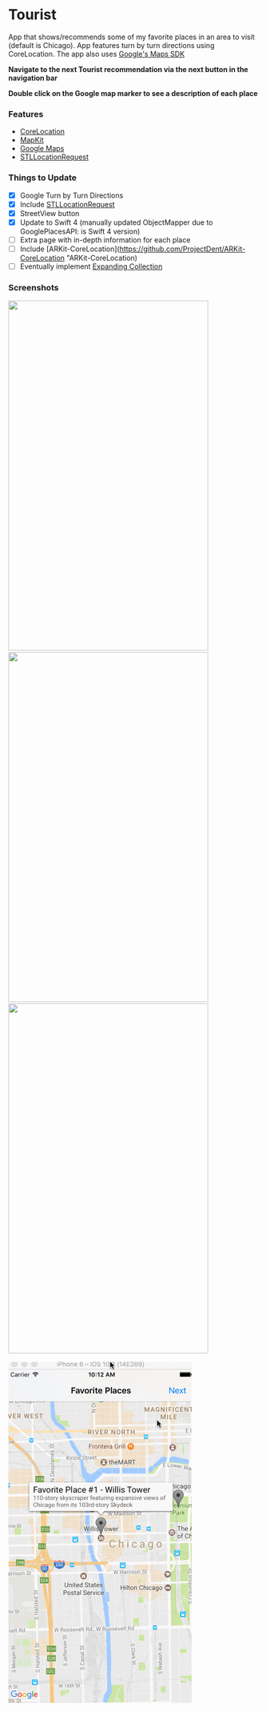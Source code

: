 # Tourist

App that shows/recommends some of my favorite places in an area to visit (default is Chicago). App features turn by turn directions using CoreLocation. The app also uses [Google's Maps SDK](https://developers.google.com/maps/documentation/ios-sdk/ "Google SDK")

**Navigate to the next Tourist recommendation via the next button in the navigation bar**

**Double click on the Google map marker to see a description of each place**

### Features
- [CoreLocation](https://developer.apple.com/documentation/corelocation)
- [MapKit](https://developer.apple.com/documentation/mapkit)
- [Google Maps](https://developers.google.com/maps/documentation/ios-sdk/ "Google SDK")
- [STLLocationRequest](https://github.com/SvenTiigi/STLocationRequest "STLLocationRequest")

### Things to Update

- [x] Google Turn by Turn Directions
- [x] Include [STLLocationRequest](https://github.com/SvenTiigi/STLocationRequest "STLLocationRequest")
- [x] StreetView button
- [x] Update to Swift 4 (manually updated ObjectMapper due to GooglePlacesAPI: is Swift 4 version)
- [ ] Extra page with in-depth information for each place
- [ ] Include [ARKit-CoreLocation](https://github.com/ProjectDent/ARKit-CoreLocation "ARKit-CoreLocation)
- [ ] Eventually implement [Expanding Collection](https://github.com/Ramotion/expanding-collection "Expanding-Collection")

### Screenshots

<img src="https://user-images.githubusercontent.com/24944725/27041045-7101735c-4f58-11e7-91a9-1becd594222f.png" width="400" height="700" />

<img src="https://user-images.githubusercontent.com/24944725/27041044-70fe00aa-4f58-11e7-9f68-e9d493306459.png" width="400" height="700" />

<img src="https://user-images.githubusercontent.com/24944725/27041046-7102d7c4-4f58-11e7-843a-56bbab515907.png" width="400" height="700"  />

![Tourist Gif](/Resources/favoriteplaces.gif)
